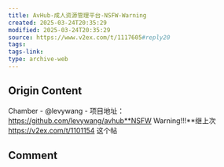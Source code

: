 ```yaml
---
title: AvHub-成人资源管理平台-NSFW-Warning
created: 2025-03-24T20:35:29
modified: 2025-03-24T20:35:29
source: https://www.v2ex.com/t/1117605#reply20
tags: 
tags-link: 
type: archive-web
---
```

## Origin Content

Chamber - @levywang - 项目地址： https://github.com/levywang/avhub**NSFW Warning!!!**继上次 https://v2ex.com/t/1101154 这个帖

## Comment



